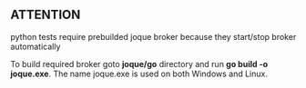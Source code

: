 
## ATTENTION

python tests require prebuilded joque broker because they start/stop broker automatically

To build required broker goto __joque/go__ directory and run __go build -o joque.exe__. The name joque.exe is used on both Windows and Linux.
